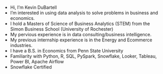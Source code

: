 - Hi, I’m Kevin DuBartell
- I’m interested in using data analysis to solve problems in business and economics. 
- I hold a Masters of Science of Business Analytics (STEM) from the Simon Business School (University of Rochester)
- My pervious experience is in data consulting/business intelligence. 
- My previous internship experience is in the Energy and Ecommerce industries. 
- I have a B.S. in Economics from Penn State University 
- Familiarity with Python, R, SQL, PySpark, Snowflake, Looker, Tableau, Power BI, Apache Airflow
- Snowflake Certified

<!---
kmd6225/kmd6225 is a ✨ special ✨ repository because its `README.md` (this file) appears on your GitHub profile.
You can click the Preview link to take a look at your changes.
--->
